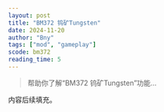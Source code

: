 ```yaml
---
layout: post
title: "BM372 钨矿Tungsten"
date: 2024-11-20
author: "Bny"
tags: ["mod", "gameplay"]
scode: bm372
reading_time: 5
---
```


> 帮助你了解“BM372 钨矿Tungsten”功能...

内容后续填充。
